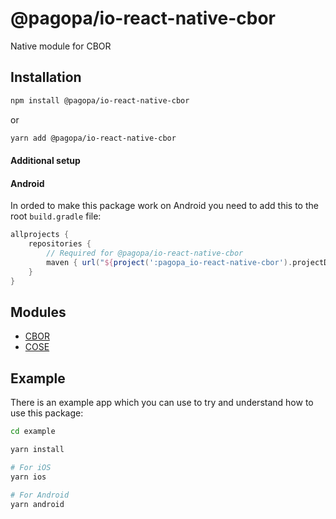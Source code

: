 # @pagopa/io-react-native-cbor

Native module for CBOR

## Installation

```sh
npm install @pagopa/io-react-native-cbor
```

or

```sh
yarn add @pagopa/io-react-native-cbor
```

#### Additional setup

#### Android

In orded to make this package work on Android you need to add this to the root `build.gradle` file:

```gradle
allprojects {
    repositories {
        // Required for @pagopa/io-react-native-cbor
        maven { url("${project(':pagopa_io-react-native-cbor').projectDir}/libs") }
    }
}
```

## Modules

- [CBOR](/src/cbor/README.md)
- [COSE](/src/cose/README.md)

## Example

There is an example app which you can use to try and understand how to use this package:

```sh
cd example

yarn install

# For iOS
yarn ios

# For Android
yarn android
```
